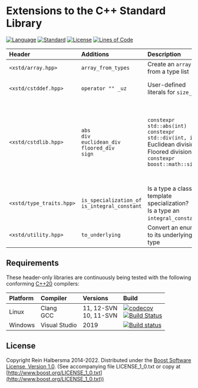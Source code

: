 # Extensions to the C++ Standard Library

[![Language](https://img.shields.io/badge/language-C++-blue.svg)](https://isocpp.org/)
[![Standard](https://img.shields.io/badge/c%2B%2B-20-blue.svg)](https://en.wikipedia.org/wiki/C%2B%2B#Standardization)
[![License](https://img.shields.io/badge/license-Boost-blue.svg)](https://opensource.org/licenses/BSL-1.0)
[![Lines of Code](https://tokei.rs/b1/github/rhalbersma/xstd?category=code)](https://github.com/rhalbersma/xstd)

| Header                   | Additions          | Description | Reference |
| :-----                   | :--------          | :---------- | :-------- |
| `<xstd/array.hpp>`       | `array_from_types` | Create an `array` from a type list | none |
| `<xstd/cstddef.hpp>`     | `operator "" _uz`  | User-defined literals for `size_t` | [p0330r8](http://www.open-std.org/jtc1/sc22/wg21/docs/papers/2020/p0330r8.html) (accepted for C++23) |
| `<xstd/cstdlib.hpp>`     | `abs` <br> `div` <br> `euclidean_div` <br> `floored_div` <br> `sign` | `constexpr std::abs(int)` <br> `constexpr std::div(int, int)` <br> Euclidean division <br> Floored division <br> `constexpr boost::math::sign` | [p0533r9](https://www.open-std.org/jtc1/sc22/wg21/docs/papers/2021/p0533r9.pdf) (accepted for C++23) <br> [p0533r9](https://www.open-std.org/jtc1/sc22/wg21/docs/papers/2021/p0533r9.pdf) (accepted for C++23) <br> [Euclidean division](https://en.wikipedia.org/wiki/Euclidean_division) <br> [Floored division](http://research.microsoft.com/pubs/151917/divmodnote-letter.pdf) <br> [Boost.Math](https://www.boost.org/doc/libs/1_80_0/libs/math/doc/html/math_toolkit/sign_functions.html) |
| `<xstd/type_traits.hpp>` | `is_specialization_of` <br> `is_integral_constant` | Is a type a class template specialization? <br> Is a type an `integral_constant`? | [p2098r1](http://www.open-std.org/jtc1/sc22/wg21/docs/papers/2020/p2098r1.pdf) (no consensus) <br> none |
| `<xstd/utility.hpp>`     | `to_underlying`    | Convert an enum to its underlying type | [p1682r3](https://www.open-std.org/jtc1/sc22/wg21/docs/papers/2021/p1682r3.html) (accepted for C++23) |

## Requirements

These header-only libraries are continuously being tested with the following conforming [C++20](http://www.open-std.org/jtc1/sc22/wg21/prot/14882fdis/n4860.pdf) compilers:

| Platform | Compiler | Versions | Build |
| :------- | :------- | :------- | :---- |
| Linux    | Clang <br> GCC | 11, 12-SVN<br> 10, 11-SVN | [![codecov](https://codecov.io/gh/rhalbersma/xstd/branch/master/graph/badge.svg)](https://codecov.io/gh/rhalbersma/xstd) <br> [![Build Status](https://travis-ci.org/rhalbersma/xstd.svg)](https://travis-ci.org/rhalbersma/xstd) |
| Windows  | Visual Studio  | 2019                      | [![Build status](https://ci.appveyor.com/api/projects/status/nu193iqabu749mpx?svg=true)](https://ci.appveyor.com/project/rhalbersma/xstd) |

## License

Copyright Rein Halbersma 2014-2022.
Distributed under the [Boost Software License, Version 1.0](http://www.boost.org/users/license.html).
(See accompanying file LICENSE_1_0.txt or copy at [http://www.boost.org/LICENSE_1_0.txt](http://www.boost.org/LICENSE_1_0.txt))
